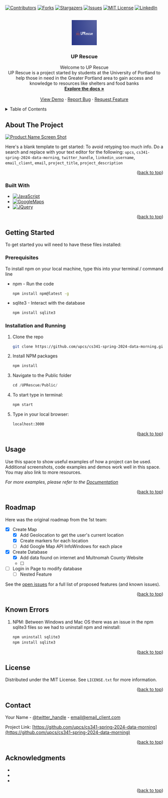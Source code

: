 <!-- Improved compatibility of back to top link: See: https://github.com/othneildrew/Best-README-Template/pull/73 -->
<a name="readme-top"></a>
<!--
*** Thanks for checking out the Best-README-Template. If you have a suggestion
*** that would make this better, please fork the repo and create a pull request
*** or simply open an issue with the tag "enhancement".
*** Don't forget to give the project a star!
*** Thanks again! Now go create something AMAZING! :D
-->



<!-- PROJECT SHIELDS -->
<!--
*** I'm using markdown "reference style" links for readability.
*** Reference links are enclosed in brackets [ ] instead of parentheses ( ).
*** See the bottom of this document for the declaration of the reference variables
*** for contributors-url, forks-url, etc. This is an optional, concise syntax you may use.
*** https://www.markdownguide.org/basic-syntax/#reference-style-links
-->
[![Contributors][contributors-shield]][contributors-url]
[![Forks][forks-shield]][forks-url]
[![Stargazers][stars-shield]][stars-url]
[![Issues][issues-shield]][issues-url]
[![MIT License][license-shield]][license-url]
[![LinkedIn][linkedin-shield]][linkedin-url]



<!-- PROJECT LOGO -->
<br />
<div align="center">
  <a href="https://github.com/upcs/cs341-spring-2024-data-morning">
    <img src="UPRescue/public/images/logo.jpeg" alt="Logo" width="80" height="80">
  </a>

<h3 align="center">UP Rescue</h3>

  <p align="center">
    Welcome to UP Rescue
    <br />
    UP Rescue is a project started by students at the University of Portland to help those in need in the Greater Portland area to gain access and knowledge to resources like shelters and food banks
    <br />
    <a href="https://github.com/upcs/cs341-spring-2024-data-morning"><strong>Explore the docs »</strong></a>
    <br />
    <br />
    <a href="https://github.com/upcs/cs341-spring-2024-data-morning">View Demo</a>
    ·
    <a href="https://github.com/upcs/cs341-spring-2024-data-morning/issues/new?labels=bug&template=bug-report---.md">Report Bug</a>
    ·
    <a href="https://github.com/upcs/cs341-spring-2024-data-morning/issues/new?labels=enhancement&template=feature-request---.md">Request Feature</a>
  </p>
</div>



<!-- TABLE OF CONTENTS -->
<details>
  <summary>Table of Contents</summary>
  <ol>
    <li>
      <a href="#about-the-project">About The Project</a>
      <ul>
        <li><a href="#built-with">Built With</a></li>
      </ul>
    </li>
    <li>
      <a href="#getting-started">Getting Started</a>
      <ul>
        <li><a href="#prerequisites">Prerequisites</a></li>
        <li><a href="#installation">Installation</a></li>
      </ul>
    </li>
    <li><a href="#usage">Usage</a></li>
    <li><a href="#roadmap">Roadmap</a></li>
    <li><a href="#contributing">Known Bugs</a></li>
    <li><a href="#license">License</a></li>
    <li><a href="#contact">Contact</a></li>
    <li><a href="#acknowledgments">Acknowledgments</a></li>
  </ol>
</details>



<!-- ABOUT THE PROJECT -->
## About The Project

[![Product Name Screen Shot][product-screenshot]](https://example.com)

Here's a blank template to get started: To avoid retyping too much info. Do a search and replace with your text editor for the following: `upcs`, `cs341-spring-2024-data-morning`, `twitter_handle`, `linkedin_username`, `email_client`, `email`, `project_title`, `project_description`

<p align="right">(<a href="#readme-top">back to top</a>)</p>



### Built With

* [![JavaScript][JS.com]][JS-url]
* [![GoogleMaps][GoogleMaps.com]][GoogleMaps-url]
* [![JQuery][JQuery.com]][JQuery-url]

<p align="right">(<a href="#readme-top">back to top</a>)</p>



<!-- GETTING STARTED -->
## Getting Started

To get started you will need to have these files installed:

### Prerequisites

To install npm on your local machine, type this into your terminal / command line
* npm - Run the code
  ```sh
  npm install npm@latest -g
  ```

* sqlite3 - Interact with the database
  ```sh
  npm install sqlite3
  ```

### Installation and Running


1. Clone the repo
   ```sh
   git clone https://github.com/upcs/cs341-spring-2024-data-morning.git
   ```
2. Install NPM packages
   ```sh
   npm install
   ```
3. Navigate to the Public folder
   ```js
   cd /UPRescue/Public/
   ```
4. To start type in terminal:
   ```sh
   npm start
   ```
5. Type in your local browser:
   ```sh
   localhost:3000
   ```

<p align="right">(<a href="#readme-top">back to top</a>)</p>



<!-- USAGE EXAMPLES -->
## Usage

Use this space to show useful examples of how a project can be used. Additional screenshots, code examples and demos work well in this space. You may also link to more resources.

_For more examples, please refer to the [Documentation](https://example.com)_

<p align="right">(<a href="#readme-top">back to top</a>)</p>



<!-- ROADMAP -->
## Roadmap

Here was the original roadmap from the 1st team:
- [X] Create Map
    - [X] Add Geolocation to get the user's current location
    - [X] Create markers for each location
    - [ ] Add Google Map API InfoWindows for each place
- [X] Create Database
    - [X] Add data found on internet and Multnomah County Website
    - [ ] 
- [ ] Login in Page to modify database
    - [ ] Nested Feature

See the [open issues](https://github.com/upcs/cs341-spring-2024-data-morning/issues) for a full list of proposed features (and known issues).

<p align="right">(<a href="#readme-top">back to top</a>)</p>



<!-- CONTRIBUTING -->
## Known Errors

1. NPM:
   Between Windows and Mac OS there was an issue in the npm sqlite3 files so we had to uninstall npm and reinstall:
   ```sh
   npm uninstall sqlite3
   npm install sqlite3
   ```
   

<p align="right">(<a href="#readme-top">back to top</a>)</p>



<!-- LICENSE -->
## License

Distributed under the MIT License. See `LICENSE.txt` for more information.

<p align="right">(<a href="#readme-top">back to top</a>)</p>



<!-- CONTACT -->
## Contact

Your Name - [@twitter_handle](https://twitter.com/twitter_handle) - email@email_client.com

Project Link: [https://github.com/upcs/cs341-spring-2024-data-morning](https://github.com/upcs/cs341-spring-2024-data-morning)

<p align="right">(<a href="#readme-top">back to top</a>)</p>



<!-- ACKNOWLEDGMENTS -->
## Acknowledgments

* []()
* []()
* []()

<p align="right">(<a href="#readme-top">back to top</a>)</p>



<!-- MARKDOWN LINKS & IMAGES -->
<!-- https://www.markdownguide.org/basic-syntax/#reference-style-links -->
[contributors-shield]: https://img.shields.io/github/contributors/upcs/cs341-spring-2024-data-morning.svg?style=for-the-badge
[contributors-url]: https://github.com/upcs/cs341-spring-2024-data-morning/graphs/contributors
[forks-shield]: https://img.shields.io/github/forks/upcs/cs341-spring-2024-data-morning.svg?style=for-the-badge
[forks-url]: https://github.com/upcs/cs341-spring-2024-data-morning/network/members
[stars-shield]: https://img.shields.io/github/stars/upcs/cs341-spring-2024-data-morning.svg?style=for-the-badge
[stars-url]: https://github.com/upcs/cs341-spring-2024-data-morning/stargazers
[issues-shield]: https://img.shields.io/github/issues/upcs/cs341-spring-2024-data-morning.svg?style=for-the-badge
[issues-url]: https://github.com/upcs/cs341-spring-2024-data-morning/issues
[license-shield]: https://img.shields.io/github/license/upcs/cs341-spring-2024-data-morning.svg?style=for-the-badge
[license-url]: https://github.com/upcs/cs341-spring-2024-data-morning/blob/master/LICENSE.txt
[linkedin-shield]: https://img.shields.io/badge/-LinkedIn-black.svg?style=for-the-badge&logo=linkedin&colorB=555
[linkedin-url]: https://linkedin.com/in/linkedin_username
[product-screenshot]: images/screenshot.png
[JS.com]: https://img.shields.io/badge/javascript-F7DF1E?logo=javascript&logoColor=f5f5f5
[JS-url]: https://developer.mozilla.org/en-US/docs/Web/JavaScript
[GoogleMaps.com]: https://img.shields.io/badge/googlemaps-4285F4?logo=googlemaps&logoColor=white
[GoogleMaps-url]: https://developers.google.com/maps/documentation/javascript/overview
[JQuery.com]: https://img.shields.io/badge/jQuery-0769AD?style=for-the-badge&logo=jquery&logoColor=white
[JQuery-url]: https://jquery.com 
